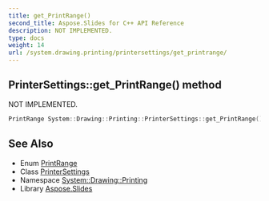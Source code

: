 ```yaml
---
title: get_PrintRange()
second_title: Aspose.Slides for C++ API Reference
description: NOT IMPLEMENTED.
type: docs
weight: 14
url: /system.drawing.printing/printersettings/get_printrange/
---
```

## PrinterSettings::get_PrintRange() method


NOT IMPLEMENTED.

```cpp
PrintRange System::Drawing::Printing::PrinterSettings::get_PrintRange()
```


## See Also

* Enum [PrintRange](../../printrange/)
* Class [PrinterSettings](../)
* Namespace [System::Drawing::Printing](../../)
* Library [Aspose.Slides](../../../)